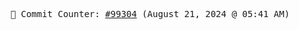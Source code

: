 <p align="center">
    <samp>
        📮 Commit Counter: <a href="https://github.com/Javascript-void0/Javascript-void0/commits/main">#99304</a> (August 21, 2024 @ 05:41 AM)
    </samp>
</p>